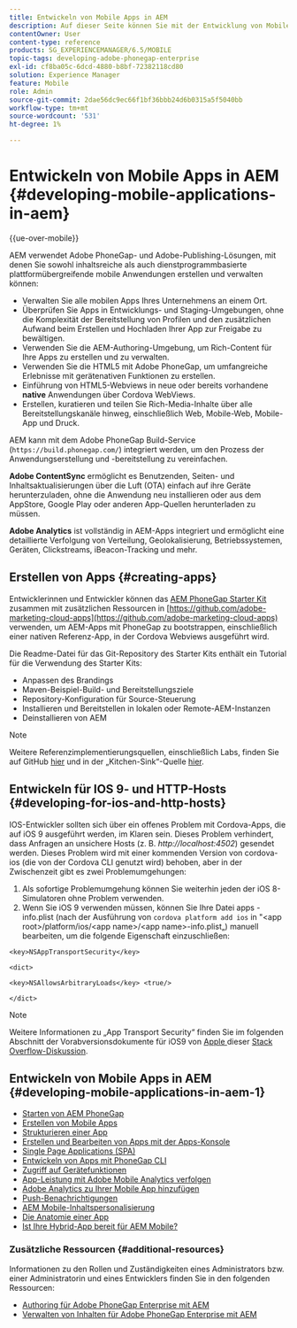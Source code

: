 ```yaml
---
title: Entwickeln von Mobile Apps in AEM
description: Auf dieser Seite können Sie mit der Entwicklung von Mobile Apps in AEM unter Verwendung von Adobe PhoneGap Enterprise beginnen.
contentOwner: User
content-type: reference
products: SG_EXPERIENCEMANAGER/6.5/MOBILE
topic-tags: developing-adobe-phonegap-enterprise
exl-id: cf8ba05c-6dcd-4880-b8bf-72382118cd80
solution: Experience Manager
feature: Mobile
role: Admin
source-git-commit: 2dae56dc9ec66f1bf36bbb24d6b0315a5f5040bb
workflow-type: tm+mt
source-wordcount: '531'
ht-degree: 1%

---
```


# Entwickeln von Mobile Apps in AEM {#developing-mobile-applications-in-aem}

{{ue-over-mobile}}

AEM verwendet Adobe PhoneGap- und Adobe-Publishing-Lösungen, mit denen Sie sowohl inhaltsreiche als auch dienstprogrammbasierte plattformübergreifende mobile Anwendungen erstellen und verwalten können:

* Verwalten Sie alle mobilen Apps Ihres Unternehmens an einem Ort.
* Überprüfen Sie Apps in Entwicklungs- und Staging-Umgebungen, ohne die Komplexität der Bereitstellung von Profilen und den zusätzlichen Aufwand beim Erstellen und Hochladen Ihrer App zur Freigabe zu bewältigen.
* Verwenden Sie die AEM-Authoring-Umgebung, um Rich-Content für Ihre Apps zu erstellen und zu verwalten.
* Verwenden Sie die HTML5 mit Adobe PhoneGap, um umfangreiche Erlebnisse mit gerätenativen Funktionen zu erstellen.
* Einführung von HTML5-Webviews in neue oder bereits vorhandene **native** Anwendungen über Cordova WebViews.
* Erstellen, kuratieren und teilen Sie Rich-Media-Inhalte über alle Bereitstellungskanäle hinweg, einschließlich Web, Mobile-Web, Mobile-App und Druck.

AEM kann mit dem Adobe PhoneGap Build-Service (`https://build.phonegap.com/`) integriert werden, um den Prozess der Anwendungserstellung und -bereitstellung zu vereinfachen.

**Adobe ContentSync** ermöglicht es Benutzenden, Seiten- und Inhaltsaktualisierungen über die Luft (OTA) einfach auf ihre Geräte herunterzuladen, ohne die Anwendung neu installieren oder aus dem AppStore, Google Play oder anderen App-Quellen herunterladen zu müssen.

**Adobe Analytics** ist vollständig in AEM-Apps integriert und ermöglicht eine detaillierte Verfolgung von Verteilung, Geolokalisierung, Betriebssystemen, Geräten, Clickstreams, iBeacon-Tracking und mehr.

## Erstellen von Apps {#creating-apps}

Entwicklerinnen und Entwickler können das [AEM PhoneGap Starter Kit ](https://github.com/Adobe-Marketing-Cloud/aem-phonegap-starter-kit) zusammen mit zusätzlichen Ressourcen in [https://github.com/adobe-marketing-cloud-apps](https://github.com/adobe-marketing-cloud-apps) verwenden, um AEM-Apps mit PhoneGap zu bootstrappen, einschließlich einer nativen Referenz-App, in der Cordova Webviews ausgeführt wird.

Die Readme-Datei für das Git-Repository des Starter Kits enthält ein Tutorial für die Verwendung des Starter Kits:

* Anpassen des Brandings
* Maven-Beispiel-Build- und Bereitstellungsziele
* Repository-Konfiguration für Source-Steuerung
* Installieren und Bereitstellen in lokalen oder Remote-AEM-Instanzen
* Deinstallieren von AEM

>[!NOTE]
>
>Weitere Referenzimplementierungsquellen, einschließlich Labs, finden Sie auf GitHub [hier](https://github.com/adobe-marketing-cloud-apps) und in der „Kitchen-Sink“-Quelle [hier](https://github.com/blefebvre/aem-phonegap-kitchen-sink).

## Entwickeln für IOS 9- und HTTP-Hosts {#developing-for-ios-and-http-hosts}

IOS-Entwickler sollten sich über ein offenes Problem mit Cordova-Apps, die auf iOS 9 ausgeführt werden, im Klaren sein. Dieses Problem verhindert, dass Anfragen an unsichere Hosts (z. B. *http://localhost:4502*) gesendet werden. Dieses Problem wird mit einer kommenden Version von cordova-ios (die von der Cordova CLI genutzt wird) behoben, aber in der Zwischenzeit gibt es zwei Problemumgehungen:

1. Als sofortige Problemumgehung können Sie weiterhin jeden der iOS 8-Simulatoren ohne Problem verwenden.
1. Wenn Sie iOS 9 verwenden müssen, können Sie Ihre Datei apps -info.plist (nach der Ausführung von `cordova platform add ios` in &quot;&lt;app root>/platform/ios/&lt;app name>/&lt;app name>-info.plist„) manuell bearbeiten, um die folgende Eigenschaft einzuschließen:

```
<key>NSAppTransportSecurity</key>

<dict>

<key>NSAllowsArbitraryLoads</key> <true/>

</dict>
```

>[!NOTE]
>
>Weitere Informationen zu „App Transport Security“ finden Sie im folgenden Abschnitt der Vorabversionsdokumente für iOS9 von [Apple ](https://developer.apple.com/library/prerelease/ios/releasenotes/General/WhatsNewIniOS/Articles/iOS9.html#//apple_ref/doc/uid/TP40016198-SW14) dieser [Stack Overflow-Diskussion](https://stackoverflow.com/questions/30751053/ios9-ats-what-about-html5-based-apps/).

## Entwickeln von Mobile Apps in AEM {#developing-mobile-applications-in-aem-1}

* [Starten von AEM PhoneGap](/help/mobile/starting-aem-phonegap-app.md)
* [Erstellen von Mobile Apps](/help/mobile/building-app-mobile-phonegap.md)
* [Strukturieren einer App](/help/mobile/phonegap-structure-an-app.md)
* [Erstellen und Bearbeiten von Apps mit der Apps-Konsole](/help/mobile/phonegap-apps-console.md)
* [Single Page Applications (SPA)](/help/mobile/phonegap-single-page-applications.md)
* [Entwickeln von Apps mit PhoneGap CLI](/help/mobile/phonegap-apps-pg-cli.md)
* [Zugriff auf Gerätefunktionen](/help/mobile/phonegap-access-device-features.md)
* [App-Leistung mit Adobe Mobile Analytics verfolgen](/help/mobile/phonegap-intro-to-app-analytics.md)
* [Adobe Analytics zu Ihrer Mobile App hinzufügen](/help/mobile/phonegap-add-analytics-to-apps.md)
* [Push-Benachrichtigungen](/help/mobile/phonegap-push-notifications.md)
* [AEM Mobile-Inhaltspersonalisierung](/help/mobile/phonegap-aem-mobile-content-personalization.md)
* [Die Anatomie einer App](/help/mobile/phonegap-apps-arch.md)
* [Ist Ihre Hybrid-App bereit für AEM Mobile?](/help/mobile/phonegap-adding-content-to-imported-app.md)

### Zusätzliche Ressourcen {#additional-resources}

Informationen zu den Rollen und Zuständigkeiten eines Administrators bzw. einer Administratorin und eines Entwicklers finden Sie in den folgenden Ressourcen:

* [Authoring für Adobe PhoneGap Enterprise mit AEM](/help/mobile/phonegap.md)
* [Verwalten von Inhalten für Adobe PhoneGap Enterprise mit AEM](/help/mobile/administer-phonegap.md)
